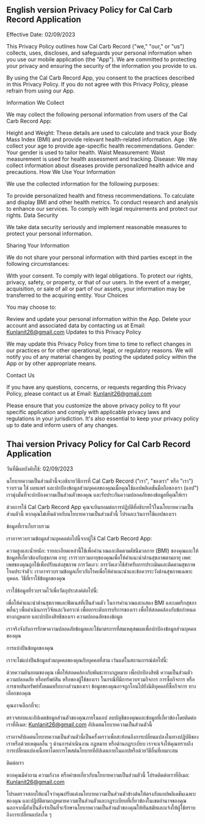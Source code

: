 
English version
Privacy Policy for Cal Carb Record Application
-------------------------------------------------------------------------------------------------
Effective Date: 02/09/2023

This Privacy Policy outlines how Cal Carb Record ("we," "our," or "us") collects, uses, discloses, and safeguards your personal information when you use our mobile application (the "App"). We are committed to protecting your privacy and ensuring the security of the information you provide to us.

By using the Cal Carb Record App, you consent to the practices described in this Privacy Policy. If you do not agree with this Privacy Policy, please refrain from using our App.

Information We Collect

We may collect the following personal information from users of the Cal Carb Record App:


Height and Weight: These details are used to calculate and track your Body Mass Index (BMI) and provide relevant health-related information.
Age : We collect your age to provide age-specific health recommendations.
Gender: Your gender is used to tailor health.
Waist Measurement: Waist measurement is used for health assessment and tracking.
Disease: We may collect information about diseases provide personalized health advice and precautions.
How We Use Your Information

We use the collected information for the following purposes:

To provide personalized health and fitness recommendations.
To calculate and display BMI and other health metrics.
To conduct research and analysis to enhance our services.
To comply with legal requirements and protect our rights.
Data Security

We take data security seriously and implement reasonable measures to protect your personal information.

Sharing Your Information

We do not share your personal information with third parties except in the following circumstances:

With your consent.
To comply with legal obligations.
To protect our rights, privacy, safety, or property, or that of our users.
In the event of a merger, acquisition, or sale of all or part of our assets, your information may be transferred to the acquiring entity.
Your Choices

You may choose to:

Review and update your personal information within the App.
Delete your account and associated data by contacting us at Email: Kunlanit26@gmail.com
Updates to this Privacy Policy

We may update this Privacy Policy from time to time to reflect changes in our practices or for other operational, legal, or regulatory reasons. We will notify you of any material changes by posting the updated policy within the App or by other appropriate means.

Contact Us

If you have any questions, concerns, or requests regarding this Privacy Policy, please contact us at Email: Kunlanit26@gmail.com

Please ensure that you customize the above privacy policy to fit your specific application and comply with applicable privacy laws and regulations in your jurisdiction. It's also essential to keep your privacy policy up to date and inform users of any changes.

Thai version
Privacy Policy for Cal Carb Record Application
-------------------------------------------------------------------------------------------------
วันที่มีผลบังคับใช้: 02/09/2023

นโยบายความเป็นส่วนตัวนี้จะอธิบายวิธีการที่ Cal Carb Record ("เรา", "ของเรา" หรือ "เรา") รวบรวม ใช้ เผยแพร่ และปกป้องข้อมูลส่วนบุคคลของคุณเมื่อคุณใช้แอปพลิเคชันมือถือของเรา (แอป") เรามุ่งมั่นที่จะปกป้องความเป็นส่วนตัวของคุณ และรับประกันความปลอดภัยของข้อมูลที่คุณให้เรา

ด้วยการใช้ Cal Carb Record App คุณจะยินยอมต่อการปฏิบัติที่อธิบายไว้ในนโยบายความเป็นส่วนตัวนี้ หากคุณไม่เห็นด้วยกับนโยบายความเป็นส่วนตัวนี้ โปรดละเว้นการใช้แอปของเรา

ข้อมูลที่เราเก็บรวบรวม

เราอาจรวบรวมข้อมูลส่วนบุคคลต่อไปนี้จากผู้ใช้ Cal Carb Record App:


ความสูงและน้ำหนัก: รายละเอียดเหล่านี้ใช้เพื่อคำนวณและติดตามดัชนีมวลกาย (BMI) ของคุณและให้ข้อมูลที่เกี่ยวข้องกับสุขภาพ
อายุ: เรารวบรวมอายุของคุณเพื่อให้คำแนะนำด้านสุขภาพตามอายุ
เพศ: เพศของคุณถูกใช้เพื่อปรับแต่งสุขภาพ
การวัดเอว: การวัดเอวใช้สำหรับการประเมินและติดตามสุขภาพ
โรคประจำตัว: เราอาจรวบรวมข้อมูลเกี่ยวกับโรคเพื่อให้คำแนะนำและข้อควรระวังด้านสุขภาพเฉพาะบุคคล.
วิธีที่เราใช้ข้อมูลของคุณ

เราใช้ข้อมูลที่รวบรวมไว้เพื่อวัตถุประสงค์ต่อไปนี้:

เพื่อให้คำแนะนำด้านสุขภาพและฟิตเนสที่เป็นส่วนตัว
ในการคำนวณและแสดง BMI และเมตริกสุขภาพอื่นๆ
เพื่อดำเนินการวิจัยและวิเคราะห์ เพื่อยกระดับการบริการของเรา
เพื่อให้สอดคล้องกับข้อกำหนดทางกฎหมาย และปกป้องสิทธิของเรา
ความปลอดภัยของข้อมูล

เราจริงจังกับการรักษาความปลอดภัยข้อมูลและใช้มาตรการที่สมเหตุสมผลเพื่อปกป้องข้อมูลส่วนบุคคลของคุณ

การแบ่งปันข้อมูลของคุณ

เราจะไม่แบ่งปันข้อมูลส่วนบุคคลของคุณกับบุคคลที่สาม เว้นแต่ในสถานการณ์ต่อไปนี้:

ด้วยความยินยอมของคุณ
เพื่อให้สอดคล้องกับพันธะทางกฎหมาย
เพื่อปกป้องสิทธิ ความเป็นส่วนตัว ความปลอดภัย หรือทรัพย์สิน หรือของผู้ใช้ของเรา
ในกรณีที่มีการควบรวมกิจการ การซื้อกิจการ หรือการขายสินทรัพย์ทั้งหมดหรือบางส่วนของเรา ข้อมูลของคุณอาจถูกโอนไปยังนิติบุคคลที่ซื้อกิจการ
ทางเลือกของคุณ

คุณอาจเลือกที่จะ:

ตรวจสอบและอัปเดตข้อมูลส่วนตัวของคุณภายในแอป
ลบบัญชีของคุณและข้อมูลที่เกี่ยวข้องโดยติดต่อเราที่อีเมล: Kunlanit26@gmail.com
อัปเดตนโยบายความเป็นส่วนตัวนี้

เราอาจอัปเดตนโยบายความเป็นส่วนตัวนี้เป็นครั้งคราวเพื่อสะท้อนถึงการเปลี่ยนแปลงในทางปฏิบัติของเราหรือด้วยเหตุผลอื่น ๆ ด้านการดำเนินงาน กฎหมาย หรือด้านกฎระเบียบ เราจะแจ้งให้คุณทราบถึงการเปลี่ยนแปลงเนื้อหาโดยการโพสต์นโยบายที่อัปเดตภายในแอปหรือด้วยวิธีอื่นที่เหมาะสม

ติดต่อเรา

หากคุณมีคำถาม ความกังวล หรือคำขอเกี่ยวกับนโยบายความเป็นส่วนตัวนี้ โปรดติดต่อเราที่อีเมล: Kunlanit26@gmail.com

โปรดตรวจสอบให้แน่ใจว่าคุณปรับแต่งนโยบายความเป็นส่วนตัวข้างต้นให้ตรงกับแอปพลิเคชันเฉพาะของคุณ และปฏิบัติตามกฎหมายความเป็นส่วนตัวและกฎระเบียบที่เกี่ยวข้องในเขตอำนาจของคุณ นอกจากนี้ยังเป็นสิ่งจำเป็นที่จะรักษานโยบายความเป็นส่วนตัวของคุณให้ทันสมัยและแจ้งให้ผู้ใช้ทราบถึงการเปลี่ยนแปลงใด ๆ



